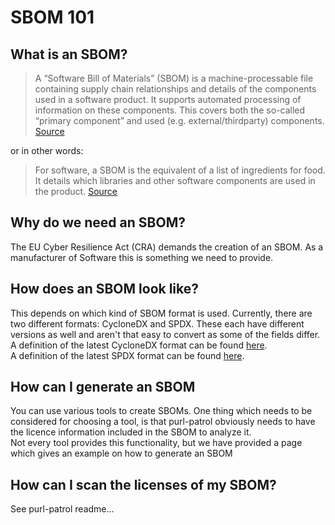 # SBOM 101

## What is an SBOM?
> A “Software Bill of Materials” (SBOM) is a machine-processable file containing supply chain relationships
and details of the components used in a software product. It supports automated processing of information
on these components. This covers both the so-called “primary component” and used (e.g. external/thirdparty) components. 
[Source](https://www.bsi.bund.de/SharedDocs/Downloads/EN/BSI/Publications/TechGuidelines/TR03183/BSI-TR-03183-2-2_0_0.pdf?__blob=publicationFile&v=3#page=7)

or in other words:
>  For software, a SBOM is the equivalent of a list of ingredients for food. It details which libraries and other software components are used in the product.
[Source](https://www.bsi.bund.de/EN/Themen/Unternehmen-und-Organisationen/Informationen-und-Empfehlungen/Cyber_Resilience_Act/cyber_resilience_act.html)

## Why do we need an SBOM?
The EU Cyber Resilience Act (CRA) demands the creation of an SBOM. 
As a manufacturer of Software this is something we need to provide.

## How does an SBOM look like?
This depends on which kind of SBOM format is used. Currently, there are two different formats:
CycloneDX and SPDX. These each have different versions as well and aren't that easy to convert as 
some of the fields differ.  
A definition of the latest CycloneDX format can be found [here](https://cyclonedx.org/docs/1.6/json/#).  
A definition of the latest SPDX format can be found [here](https://spdx.github.io/spdx-spec/v3.0.1/rdf/schema.json).

## How can I generate an SBOM
You can use various tools to create SBOMs. One thing which needs to be considered for choosing a tool,
is that purl-patrol obviously needs to have the licence information included in the SBOM to analyze it.  
Not every tool provides this functionality, but we have provided a page which gives an example on how
to generate an SBOM <!-- INSERT REFERENCE TO DOCUMENT HERE -->

## How can I scan the licenses of my SBOM?
See purl-patrol readme...